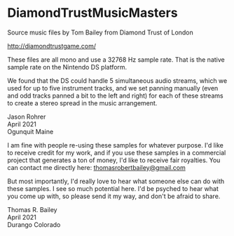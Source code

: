 # DiamondTrustMusicMasters
Source music files by Tom Bailey from Diamond Trust of London

http://diamondtrustgame.com/

These files are all mono and use a 32768 Hz sample rate.  That is the native sample rate on the Nintendo DS platform.

We found that the DS could handle 5 simultaneous audio streams, which we used for up to five instrument tracks, and we set panning manually (even and odd tracks panned a bit to the left and right) for each of these streams to create a stereo spread in the music arrangement.

Jason Rohrer  
April 2021  
Ogunquit Maine




I am fine with people re-using these samples for whatever purpose.  I'd like to receive credit for my work, and if you use these samples in a commercial project that generates a ton of money, I'd like to receive fair royalties.  You can contact me directly here:  thomasrobertbailey@gmail.com

But most importantly, I'd really love to hear what someone else can do with these samples.  I see so much potential here.  I'd be psyched to hear what you come up with, so please send it my way, and don't be afraid to share.

Thomas R. Bailey  
April 2021  
Durango Colorado  
